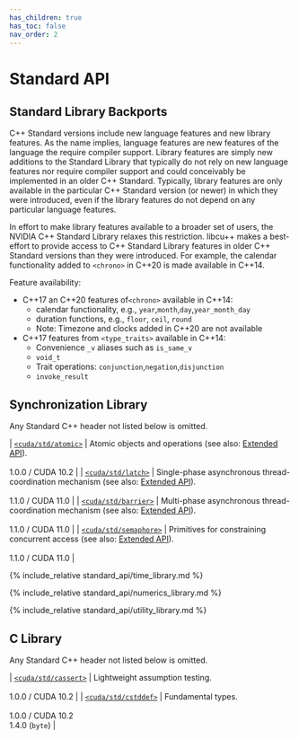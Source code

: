 ```yaml
---
has_children: true
has_toc: false
nav_order: 2
---
```


# Standard API

## Standard Library Backports

C++ Standard versions include new language features and new library features. 
As the name implies, language features are new features of the language the require compiler support.
Library features are simply new additions to the Standard Library that typically do not rely on new language features nor require compiler support and could conceivably be implemented in an older C++ Standard. 
Typically, library features are only available in the particular C++ Standard version (or newer) in which they were introduced, even if the library features do not depend on any particular language features.

In effort to make library features available to a broader set of users, the NVIDIA C++ Standard Library relaxes this restriction. 
libcu++ makes a best-effort to provide access to C++ Standard Library features in older C++ Standard versions than they were introduced. 
For example, the calendar functionality added to `<chrono>` in C++20 is made available in C++14. 

Feature availability:
- C++17 an C++20 features of`<chrono>` available in C++14:
  -  calendar functionality, e.g., `year`,`month`,`day`,`year_month_day`
  -  duration functions, e.g., `floor`, `ceil`, `round`
  -  Note: Timezone and clocks added in C++20 are not available
- C++17 features from `<type_traits>` available in C++14:
  - Convenience `_v` aliases such as `is_same_v`
  - `void_t`
  - Trait operations: `conjunction`,`negation`,`disjunction`
  - `invoke_result`



## Synchronization Library

Any Standard C++ header not listed below is omitted.

| [`<cuda/std/atomic>`]    | Atomic objects and operations (see also: [Extended API](./extended_api/synchronization_primitives/atomic.md)). <br/><br/> 1.0.0 / CUDA 10.2 |
| [`<cuda/std/latch>`]     | Single-phase asynchronous thread-coordination mechanism (see also: [Extended API](./extended_api/synchronization_primitives/latch.md)). <br/><br/> 1.1.0 / CUDA 11.0 |
| [`<cuda/std/barrier>`]   | Multi-phase asynchronous thread-coordination mechanism (see also: [Extended API](./extended_api/synchronization_primtives/barrier.md)). <br/><br/> 1.1.0 / CUDA 11.0 |
| [`<cuda/std/semaphore>`] | Primitives for constraining concurrent access (see also: [Extended API](./extended_api/synchronization_primitives/counting_semaphore.md)). <br/><br/> 1.1.0 / CUDA 11.0 |

{% include_relative standard_api/time_library.md %}

{% include_relative standard_api/numerics_library.md %}

{% include_relative standard_api/utility_library.md %}

## C Library

Any Standard C++ header not listed below is omitted.

| [`<cuda/std/cassert>`] | Lightweight assumption testing. <br/><br/> 1.0.0 / CUDA 10.2         |
| [`<cuda/std/cstddef>`] | Fundamental types. <br/><br/> 1.0.0 / CUDA 10.2 <br/> 1.4.0 (`byte`) |


[`<cuda/std/atomic>`]: https://en.cppreference.com/w/cpp/header/atomic
[`<cuda/std/latch>`]: https://en.cppreference.com/w/cpp/header/latch
[`<cuda/std/barrier>`]: https://en.cppreference.com/w/cpp/header/barrier
[`<cuda/std/semaphore>`]: https://en.cppreference.com/w/cpp/header/semaphore
[`<cuda/std/cassert>`]: https://en.cppreference.com/w/cpp/header/cassert
[`<cuda/std/cstddef>`]: https://en.cppreference.com/w/cpp/header/cstddef

